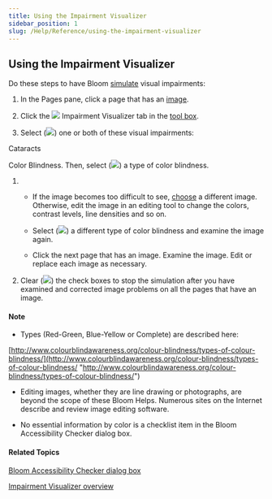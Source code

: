 ```yaml
---
title: Using the Impairment Visualizer
sidebar_position: 1
slug: /Help/Reference/using-the-impairment-visualizer
---
```


## Using the Impairment Visualizer

Do these steps to have Bloom [simulate](Impairment_Visualizer_overview.md) visual impairments:

1.  In the Pages pane, click a page that has an [image](../../../Concepts/Picture.md).
    
2.  Click the ![](/ref-docs-assets/images/Tasks/Edit_tasks/Impairment_Visualizer/ImpairmentVisualizerBlueIcon.png) Impairment Visualizer tab in the [tool box](../../../Concepts/Tool_Box.md).
    
3.  Select (![](/ref-docs-assets/images/Tasks/Edit_tasks/Image_Description_Tool/SelectedReminder.png)) one or both of these visual impairments:
    

Cataracts

Color Blindness. Then, select (![](/ref-docs-assets/images/Tasks/Edit_tasks/Impairment_Visualizer/SelectedRadioButton.png)) a type of color blindness.

1.  -   If the image becomes too difficult to see, [choose](../Change_picture.md) a different image. Otherwise, edit the image in an editing tool to change the colors, contrast levels, line densities and so on.
        
    -   Select (![](/ref-docs-assets/images/Tasks/Edit_tasks/Impairment_Visualizer/SelectedRadioButton.png)) a different type of color blindness and examine the image again.
        
    -   Click the next page that has an image. Examine the image. Edit or replace each image as necessary.
        

4.  Clear (![](/ref-docs-assets/images/UncheckedBox.PNG)) the check boxes to stop the simulation after you have examined and corrected image problems on all the pages that have an image.
    

#### Note

-   Types (Red-Green, Blue-Yellow or Complete) are described here:
    

[http://www.colourblindawareness.org/colour-blindness/types-of-colour-blindness/](http://www.colourblindawareness.org/colour-blindness/types-of-colour-blindness/ "http://www.colourblindawareness.org/colour-blindness/types-of-colour-blindness/")

-   Editing images, whether they are line drawing or photographs, are beyond the scope of these Bloom Helps. Numerous sites on the Internet describe and review image editing software.
    
-   No essential information by color is a checklist item in the Bloom Accessibility Checker dialog box.
    

#### Related Topics

[Bloom Accessibility Checker dialog box](../../../User_Interface/Dialog_boxes/Bloom_Accessibility_Checker_dialog_box.md)

[Impairment Visualizer overview](Impairment_Visualizer_overview.md)